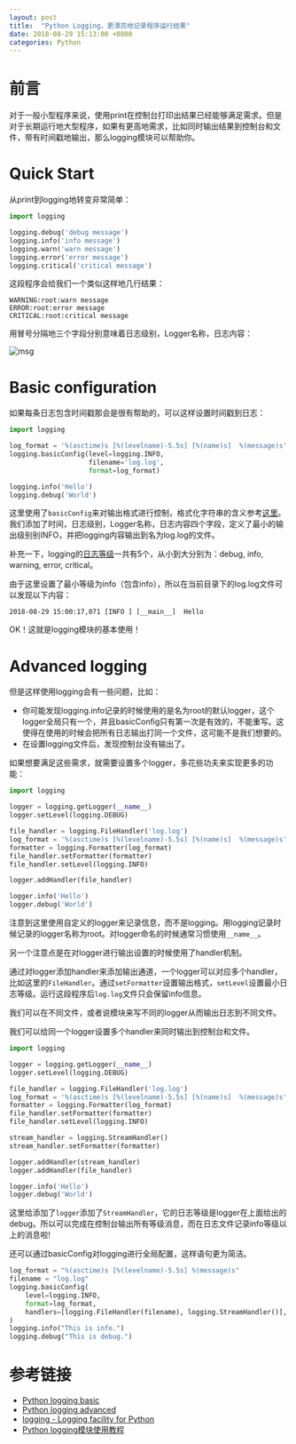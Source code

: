 ```yaml
---
layout: post
title:  "Python Logging，更漂亮地记录程序运行结果"
date: 2018-08-29 15:13:00 +0800
categories: Python
---
```


# 前言
对于一般小型程序来说，使用print在控制台打印出结果已经能够满足需求。但是对于长期运行地大型程序，如果有更高地需求，比如同时输出结果到控制台和文件，带有时间戳地输出，那么logging模块可以帮助你。

# Quick Start
从print到logging地转变非常简单：

```python
import logging

logging.debug('debug message')
logging.info('info message')
logging.warn('warn message')
logging.error('error message')
logging.critical('critical message')
```

这段程序会给我们一个类似这样地几行结果：

```
WARNING:root:warn message
ERROR:root:error message
CRITICAL:root:critical message
```

用冒号分隔地三个字段分别意味着日志级别，Logger名称，日志内容：

![msg](https://upload-images.jianshu.io/upload_images/477558-da69f58ffd67989c.png)

# Basic configuration

如果每条日志包含时间戳那会是很有帮助的，可以这样设置时间戳到日志：

```python
import logging

log_format = '%(asctime)s [%(levelname)-5.5s] [%(name)s]  %(message)s'
logging.basicConfig(level=logging.INFO,
                    filename='log.log',
                    format=log_format)

logging.info('Hello')
logging.debug('World')
```

这里使用了`basicConfig`来对输出格式进行控制，格式化字符串的含义参考[这里](https://docs.python.org/3/library/logging.html#logrecord-attributes)。我们添加了时间，日志级别，Logger名称，日志内容四个字段，定义了最小的输出级别别INFO，并把logging内容输出到名为log.log的文件。

补充一下，logging的[日志等级](https://docs.python.org/3/library/logging.html#logging-levels)一共有5个，从小到大分别为：debug, info, warning, error, critical。

由于这里设置了最小等级为info（包含info），所以在当前目录下的log.log文件可以发现以下内容：

```
2018-08-29 15:00:17,071 [INFO ] [__main__]  Hello
```

OK！这就是logging模块的基本使用！

# Advanced logging

但是这样使用logging会有一些问题，比如：

* 你可能发现logging.info记录的时候使用的是名为root的默认logger，这个logger全局只有一个，并且basicConfig只有第一次是有效的，不能重写。这使得在使用的时候会把所有日志输出打同一个文件，这可能不是我们想要的。
* 在设置logging文件后，发现控制台没有输出了。

如果想要满足这些需求，就需要设置多个logger，多花些功夫来实现更多的功能：

```python
import logging

logger = logging.getLogger(__name__)
logger.setLevel(logging.DEBUG)

file_handler = logging.FileHandler('log.log')
log_format = '%(asctime)s [%(levelname)-5.5s] [%(name)s]  %(message)s'
formatter = logging.Formatter(log_format)
file_handler.setFormatter(formatter)
file_handler.setLevel(logging.INFO)

logger.addHandler(file_handler)

logger.info('Hello')
logger.debug('World')
```

注意到这里使用自定义的logger来记录信息，而不是logging。用logging记录时候记录的logger名称为root。对logger命名的时候通常习惯使用`__name__`。

另一个注意点是在对logger进行输出设置的时候使用了handler机制。

通过对logger添加handler来添加输出通道，一个logger可以对应多个handler，比如这里的`FileHandler`。通过`setFormatter`设置输出格式，`setLevel`设置最小日志等级。运行这段程序后`log.log`文件只会保留info信息。

我们可以在不同文件，或者说模块来写不同的logger从而输出日志到不同文件。

我们可以给同一个logger设置多个handler来同时输出到控制台和文件。

```python
import logging

logger = logging.getLogger(__name__)
logger.setLevel(logging.DEBUG)

file_handler = logging.FileHandler('log.log')
log_format = '%(asctime)s [%(levelname)-5.5s] [%(name)s]  %(message)s'
formatter = logging.Formatter(log_format)
file_handler.setFormatter(formatter)
file_handler.setLevel(logging.INFO)

stream_handler = logging.StreamHandler()
stream_handler.setFormatter(formatter)

logger.addHandler(stream_handler)
logger.addHandler(file_handler)

logger.info('Hello')
logger.debug('World')
```

这里给添加了`logger`添加了`StreamHandler`，它的日志等级是logger在上面给出的debug。所以可以完成在控制台输出所有等级消息，而在日志文件记录info等级以上的消息啦!


还可以通过basicConfig对logging进行全局配置，这样语句更为简洁。

```python
log_format = "%(asctime)s [%(levelname)-5.5s] %(message)s"
filename = "log.log"
logging.basicConfig( 
    level=logging.INFO,
    format=log_format,
    handlers=[logging.FileHandler(filename), logging.StreamHandler()],
)  
logging.info("This is info.")
logging.debug("This is debug.")
```


# 参考链接

* [Python logging basic](https://www.youtube.com/watch?v=-ARI4Cz-awo)
* [Python logging advanced](https://www.youtube.com/watch?v=jxmzY9soFXg)
* [logging - Logging facility for Python](https://docs.python.org/3/library/logging.html)
* [Python logging模块使用教程](https://www.jianshu.com/p/feb86c06c4f4)
